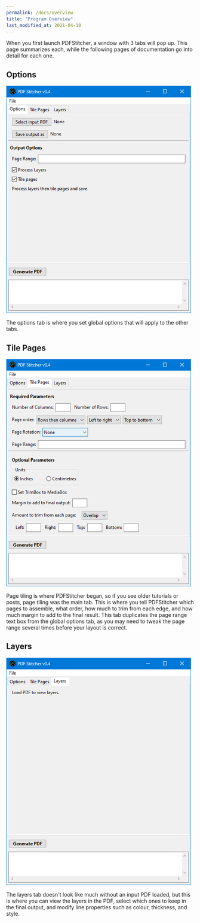 ```yaml
---
permalink: /docs/overview
title: "Program Overview"
last_modified_at: 2021-04-10
---
```


When you first launch PDFStitcher, a window with 3 tabs will pop up. This page summarizes each, while the following pages of documentation go into detail for each one.

## Options

![options tab](/assets/images/03-overview-img1.png)

The options tab is where you set global options that will apply to the other tabs.

## Tile Pages

![tile pages](/assets/images/03-overview-img2.png)

Page tiling is where PDFStitcher began, so if you see older tutorials or posts, page tiling was the main tab. This is where you tell PDFStitcher which pages to assemble, what order, how much to trim from each edge, and how much margin to add to the final result. This tab duplicates the page range text box from the global options tab, as you may need to tweak the page range several times before your layout is correct.

## Layers

![layers](/assets/images/03-overview-img3.png)

The layers tab doesn't look like much without an input PDF loaded, but this is where you can view the layers in the PDF, select which ones to keep in the final output, and modify line properties such as colour, thickness, and style.